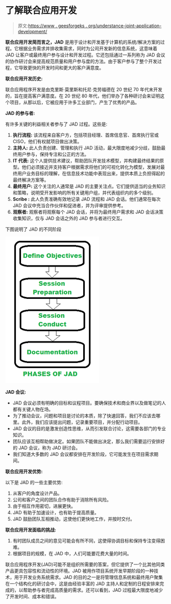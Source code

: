 # 了解联合应用开发

> 原文:[https://www . geesforgeks . org/understance-joint-application-development/](https://www.geeksforgeeks.org/understanding-joint-application-development/)

**联合应用开发简而言之，JAD** 是用于设计和开发基于计算机的系统/解决方案的过程。它根据业务需求并排收集需求，同时为公司开发新的信息系统，这意味着 JAD 让客户或最终用户参与设计和开发过程。它还包括通过一系列称为 JAD 会议的协作研讨会来提高规范质量和用户参与度的方法。由于客户参与了整个开发过程，它导致更快的开发时间和更大的客户满意度。

**联合应用开发历史:**

联合应用程序开发是由克里斯·莫里斯和托尼·克劳福德在 20 世纪 70 年代末开发的，旨在提高客户满意度。在 20 世纪 80 年代，他们举办了各种研讨会来证明这个项目，从那以后，它被应用于许多工业部门，产生了优秀的产品。

**JAD 的参与者:**

有许多关键的利益相关者参与了 JAD 过程。这些是:

1.  **执行流程:**
    该流程来自客户方，包括项目经理、首席信息官、首席执行官或 CISO，他们有权就项目做出决策。
2.  **主持人:**
    此人负责创建、管理和执行 JAD 活动，最大限度地减少分歧，鼓励最终用户参与，保持专注和公正的方法。
3.  **IT 代表:**
    这个人提供技术建议，帮助团队开发技术模型，并构建最终结果的原型。他们必须接近并支持客户根据需求将他们的可视化转化为模型，发展对最终用户业务目标的理解，在信息技术功能中表现出来，提供本质上负担得起的最终解决方案等。
4.  **最终用户:**
    这个关注的人通常是 JAD 的主要关注点。它们提供适当的业务知识和策略，说明受开发影响的所有关键用户组，并代表组织内的多个级别。
5.  **Scribe :**
    此人负责准确有效地记录 JAD 流程和 JAD 会话。他们通常在每次 JAD 会议中充当合作伙伴和促进者，并为评审提供参考。
6.  **观察者:**
    观察者将观察每个 JAD 会话，并将为最终用户需求和 JAD 会话决策收集知识，仅与 JAD 会话之外的 JAD 参与者进行交互。

下图说明了 JAD 的不同阶段

![](img/7f620a52bec760417b343b1d3f371aab.png)

**JAD 会议:**

*   JAD 会议必须有明确的目标和议程项目。要确保技术和商业界以及做笔记的人都有关键人物在场。
*   为了推动会议，问题和项目是讨论的本质，除了快速回答，我们不应该去哪里。此外，我们应该提出问题，记录重要项目，并分配行动项目。
*   JAD 会议的目的是激发创造性思维，从而引发联合讨论，这需要各部门的专业知识。
*   团队应该互相帮助做决定。如果团队不能做出决定，那么我们需要运行安排好的 JAD 会议，称为 JAD 研讨会。
*   我们知道大多数的 JAD 会议都安排在开发阶段，它可能发生在项目需求期间。

**联合应用开发优势:**

以下是 JAD 的一些主要优势:

1.  从客户的角度设计产品。
2.  公司和客户之间的团队合作有助于消除所有风险。
3.  由于相互作用密切，进展更快。
4.  JAD 有助于加速设计，也有助于提高质量。
5.  JAD 鼓励团队互相推动，这使他们更快地工作，并按时交付。

**联合应用开发面临的挑战:**

1.  有时团队成员之间的意见可能会有所不同，这使得协调目标和保持专注变得困难。
2.  根据项目的规模，在 JAD 中，人们可能要花费大量的时间。

联合应用程序开发(JAD)可能不是组织所需要的答案，但它提供了一个比其他同类产品更具包容性和流动性的环境。JAD 被用作项目系统开发早期阶段的一种技术，用于开发业务系统需求。JAD 的目的之一是将管理信息系统和最终用户聚集在一个结构化的研讨会中，这是由经验丰富的 JAD 主持人和定制的日程安排来完成的，以帮助参与者完成高质量的需求。还可以看到，JAD 过程最大限度地减少了开发时间、成本和错误。